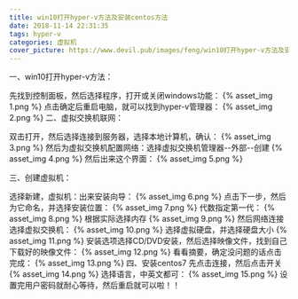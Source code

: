 ```yaml
---
title: win10打开hyper-v方法及安装centos方法
date: 2018-11-14 22:31:35
tags: hyper-v
categories: 虚拟机
cover_picture: https://www.devil.pub/images/feng/win10打开hyper-v方法及安装centos方法.png
---
```

一、win10打开hyper-v方法：

先找到控制面板，然后选择程序，打开或关闭windows功能：
{% asset_img 1.png %}
点击确定后重启电脑，就可以找到hyper-v管理器：
{% asset_img 2.png %}
二、虚拟交换机联网：

双击打开，然后选择连接到服务器，选择本地计算机，确认：
{% asset_img 3.png %}
然后为虚拟交换机配置网络：选择虚拟交换机管理器--外部--创建
{% asset_img 4.png %}
然后出来这个界面：
{% asset_img 5.png %}

三、创建虚拟机：

选择新建，虚拟机：出来安装向导：
{% asset_img 6.png %}
点击下一步，然后为它命名，并选择安装位置：
{% asset_img 7.png %}
代数指定第一代：
{% asset_img 8.png %}
根据实际选择内存
{% asset_img 9.png %}
然后网络连接选择虚拟交换机：
{% asset_img 10.png %}
选择虚拟硬盘，并选择硬盘大小
{% asset_img 11.png %}
安装选项选择CD/DVD安装，然后选择映像文件，找到自己下载好的映像文件：
{% asset_img 12.png %}
看看摘要，确定没问题的话点击完成：
{% asset_img 13.png %}
四、安装centos7
先点击连接，然后点击开关
{% asset_img 14.png %}
选择语言，中英文都可：
{% asset_img 15.png %}
设置完用户密码就耐心等待，然后重启就可以啦！！